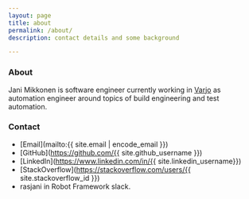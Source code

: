 ```yaml
---
layout: page
title: about
permalink: /about/
description: contact details and some background

---
```


### About 

Jani Mikkonen is software engineer currently working in [Varjo](https://varjo.com) as automation engineer around topics of build engineering and test automation.

### Contact

* [Email](mailto:{{ site.email | encode_email }})
* [GitHub](https://github.com/{{ site.github_username }})
* [LinkedIn](https://www.linkedin.com/in/{{ site.linkedin_username}})
* [StackOverflow](https://stackoverflow.com/users/{{ site.stackoverflow_id }})
* rasjani in Robot Framework slack.
